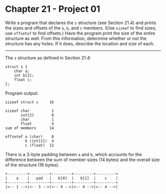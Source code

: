# Chapter 21 - Project 01

Write a program that declares the `s` structure (see Section 21.4) and prints the sizes and offsets of the `a`, `b`, and `c` members. (Use `sizeof` to find sizes; use `offsetof` to find offsets.) Have the program print the size of the entire structure as well. From this information, determine whether or not the structure has any holes. If it does, describe the location and size of each.  

---

The `s` structure as defined in Section 21.4:  

```
struct s {
	char a;
	int b[2];
	float c;
};
```

Program output:  

```
sizeof struct s     16

sizeof char          1
       int[2]        8
       char          1
       float         4
sum of members      14

offsetof a (char)    0
         b (int[2])  4
         c (float)  12
```

There is a 3-byte padding between `a` and `b`, which accounts for the difference between the sum of member sizes (14 bytes) and the overall size of the structure (16 bytes).  

```
+---------+---------+---------+---------+---------+
|    a    |   pad   |   b[0]  |   b[1]  |    c    |
+---------+---------+---------+---------+---------+
|<-- 1 -->|<-- 3 -->|<-- 4 -->|<-- 4 -->|<-- 4 -->|
```

